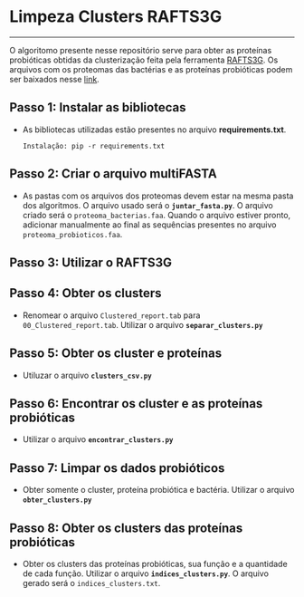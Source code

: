 # Limpeza Clusters RAFTS3G

---
O algoritomo presente nesse repositório serve para obter as proteínas probióticas obtidas da clusterização feita pela ferramenta [RAFTS3G](https://sourceforge.net/projects/rafts-g/). Os arquivos com os proteomas das bactérias e as proteínas probióticas podem ser baixados nesse [link](https://drive.google.com/file/d/1IkjAikB7Ma-8qncW9oiVmH8GmJADYmiv/view?usp=sharing).

## Passo 1: Instalar as bibliotecas
  - As bibliotecas utilizadas estão presentes no arquivo **requirements.txt**.
    ```
    Instalação: pip -r requirements.txt
    ```

## Passo 2: Criar o arquivo multiFASTA
  - As pastas com os arquivos dos proteomas devem estar na mesma pasta dos algoritmos. O arquivo usado será o **`juntar_fasta.py`**. O arquivo criado será o `proteoma_bacterias.faa`. Quando o arquivo estiver pronto, adicionar manualmente ao final as sequências presentes no arquivo `proteoma_probioticos.faa`.

## Passo 3: Utilizar o RAFTS3G

## Passo 4: Obter os clusters
  - Renomear o arquivo `Clustered_report.tab` para `00_Clustered_report.tab`. Utilizar o arquivo **`separar_clusters.py`**

## Passo 5: Obter os cluster e proteínas
  - Utiluzar o arquivo **`clusters_csv.py`**

## Passo 6: Encontrar os cluster e as proteínas probióticas
  - Utilizar o arquivo **`encontrar_clusters.py`**

## Passo 7: Limpar os dados probióticos
  - Obter somente o cluster, proteína probiótica e bactéria. Utilizar o arquivo **`obter_clusters.py`**

## Passo 8: Obter os clusters das proteínas probióticas
  - Obter os clusters das proteínas probióticas, sua função e a quantidade de cada função. Utilizar o arquivo **`indices_clusters.py`**. O arquivo gerado será o `indices_clusters.txt`.
